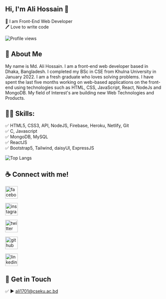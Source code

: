 ## Hi, I'm Ali Hossain 👋
<p>
👑 I am Front-End Web Developer <br> 
🖊️ Love to write code <br> 
 </p> 

![Profile views](https://gpvc.arturio.dev/AliHossain01) 

## 🚀 About Me
My name is Md. Ali Hossain. I am a front-end web developer based in Dhaka, Bangladesh. I completed my BSc in CSE from Khulna University in January 2022. I am a fresh graduate who loves solving problems. I have spent the last five months working on web-based applications on the front-end using technologies such as HTML, CSS, JavaScript, React, NodeJs and MongoDB. My field of Interest's are building new Web Technologies and Products. 

## 👨‍💻 Skills: 
✅ HTML5, CSS3, API, NodeJS, Firebase, Heroku, Netlify, Git <br> 
✅ C, Javascript <br>
✅ MongoDB, MySQL <br>
✅ ReactJS <br>
✅ Bootstrap5, Tailwind, daisyUI, ExpressJS <br>

![Top Langs](https://github-readme-stats.vercel.app/api/top-langs/?username=AliHossain01&layout=compact)

## ☕ Connect with me!
[<img src='https://camo.githubusercontent.com/2d1ffa69dd491ebeca01b2098cf8233dd09950ff5895abccd5b455ca442abc59/68747470733a2f2f696d672e736869656c64732e696f2f62616467652f46616365626f6f6b2d3138373746323f7374796c653d666f722d7468652d6261646765266c6f676f3d66616365626f6f6b266c6f676f436f6c6f723d7768697465' alt='facebook' height='40'>](https://www.facebook.com/ali.hossain.31924/)  

[<img src='https://camo.githubusercontent.com/b3d4671768bd0f9b6c8f410a25a96e0c5a4d135208d8910461e986f97e7985ab/68747470733a2f2f696d672e736869656c64732e696f2f62616467652f496e7374616772616d2d4534343035463f7374796c653d666f722d7468652d6261646765266c6f676f3d696e7374616772616d266c6f676f436f6c6f723d7768697465' alt='instagram' height='40'>](https://www.instagram.com/) 

 [<img src='https://camo.githubusercontent.com/5d03c86f6a75f7cbe80d135d9162fbf6dc46a31253cf30a8e9bb8279b4d574d3/68747470733a2f2f696d672e736869656c64732e696f2f62616467652f547769747465722d3144413146323f7374796c653d666f722d7468652d6261646765266c6f676f3d74776974746572266c6f676f436f6c6f723d7768697465' alt='twitter' height='40'>](https://twitter.com/)  
 
 [<img src='https://camo.githubusercontent.com/bd2bd127c104ba5c98bb12c70801b075aee1f040009089510f69554300e7ff41/68747470733a2f2f696d672e736869656c64732e696f2f62616467652f4769742d4630353033323f7374796c653d666f722d7468652d6261646765266c6f676f3d676974266c6f676f436f6c6f723d7768697465' alt='github' height='40'>](https://github.com/AliHossain01)  
 
 [<img src='https://camo.githubusercontent.com/a80d00f23720d0bc9f55481cfcd77ab79e141606829cf16ec43f8cacc7741e46/68747470733a2f2f696d672e736869656c64732e696f2f62616467652f4c696e6b6564496e2d3030373742353f7374796c653d666f722d7468652d6261646765266c6f676f3d6c696e6b6564696e266c6f676f436f6c6f723d7768697465' alt='linkedin' height='40'>](https://www.linkedin.com/in/ali-hossain-7985a818a/)  



## 📧 Get in Touch 
✅  ► ali1701@cseku.ac.bd


